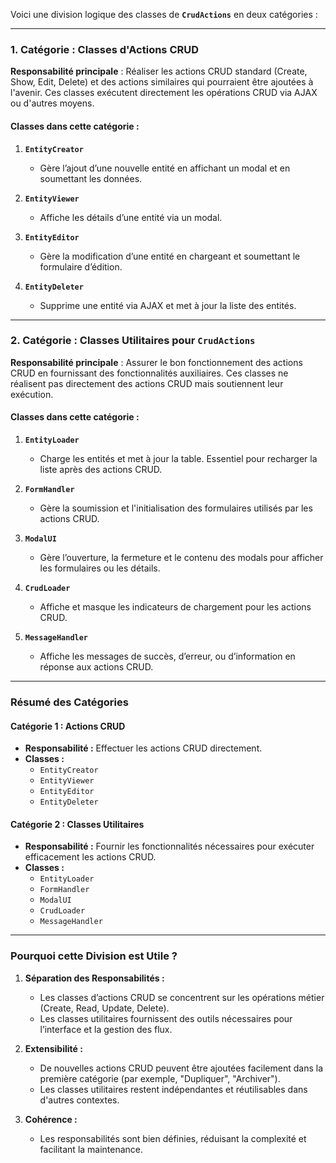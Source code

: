 Voici une division logique des classes de **`CrudActions`** en deux catégories :

---

### **1. Catégorie : Classes d'Actions CRUD**
**Responsabilité principale** : Réaliser les actions CRUD standard (Create, Show, Edit, Delete) et des actions similaires qui pourraient être ajoutées à l'avenir. Ces classes exécutent directement les opérations CRUD via AJAX ou d'autres moyens.

#### **Classes dans cette catégorie :**
1. **`EntityCreator`**
   - Gère l’ajout d’une nouvelle entité en affichant un modal et en soumettant les données.

2. **`EntityViewer`**
   - Affiche les détails d’une entité via un modal.

3. **`EntityEditor`**
   - Gère la modification d’une entité en chargeant et soumettant le formulaire d’édition.

4. **`EntityDeleter`**
   - Supprime une entité via AJAX et met à jour la liste des entités.

---

### **2. Catégorie : Classes Utilitaires pour `CrudActions`**
**Responsabilité principale** : Assurer le bon fonctionnement des actions CRUD en fournissant des fonctionnalités auxiliaires. Ces classes ne réalisent pas directement des actions CRUD mais soutiennent leur exécution.

#### **Classes dans cette catégorie :**
1. **`EntityLoader`**
   - Charge les entités et met à jour la table. Essentiel pour recharger la liste après des actions CRUD.

2. **`FormHandler`**
   - Gère la soumission et l'initialisation des formulaires utilisés par les actions CRUD.

3. **`ModalUI`**
   - Gère l’ouverture, la fermeture et le contenu des modals pour afficher les formulaires ou les détails.

4. **`CrudLoader`**
   - Affiche et masque les indicateurs de chargement pour les actions CRUD.

5. **`MessageHandler`**
   - Affiche les messages de succès, d’erreur, ou d’information en réponse aux actions CRUD.

---

### **Résumé des Catégories**

#### **Catégorie 1 : Actions CRUD**
- **Responsabilité :** Effectuer les actions CRUD directement.
- **Classes :**
  - `EntityCreator`
  - `EntityViewer`
  - `EntityEditor`
  - `EntityDeleter`

#### **Catégorie 2 : Classes Utilitaires**
- **Responsabilité :** Fournir les fonctionnalités nécessaires pour exécuter efficacement les actions CRUD.
- **Classes :**
  - `EntityLoader`
  - `FormHandler`
  - `ModalUI`
  - `CrudLoader`
  - `MessageHandler`

---

### **Pourquoi cette Division est Utile ?**
1. **Séparation des Responsabilités :**
   - Les classes d’actions CRUD se concentrent sur les opérations métier (Create, Read, Update, Delete).
   - Les classes utilitaires fournissent des outils nécessaires pour l’interface et la gestion des flux.

2. **Extensibilité :**
   - De nouvelles actions CRUD peuvent être ajoutées facilement dans la première catégorie (par exemple, "Dupliquer", "Archiver").
   - Les classes utilitaires restent indépendantes et réutilisables dans d'autres contextes.

3. **Cohérence :**
   - Les responsabilités sont bien définies, réduisant la complexité et facilitant la maintenance.